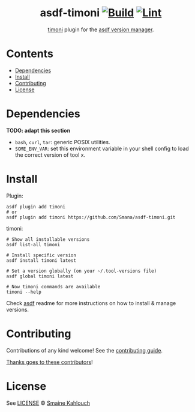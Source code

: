 <div align="center">

# asdf-timoni [![Build](https://github.com/Smana/asdf-timoni/actions/workflows/build.yml/badge.svg)](https://github.com/Smana/asdf-timoni/actions/workflows/build.yml) [![Lint](https://github.com/Smana/asdf-timoni/actions/workflows/lint.yml/badge.svg)](https://github.com/Smana/asdf-timoni/actions/workflows/lint.yml)


[timoni](https://timoni.sh/) plugin for the [asdf version manager](https://asdf-vm.com).

</div>

# Contents

- [Dependencies](#dependencies)
- [Install](#install)
- [Contributing](#contributing)
- [License](#license)

# Dependencies

**TODO: adapt this section**

- `bash`, `curl`, `tar`: generic POSIX utilities.
- `SOME_ENV_VAR`: set this environment variable in your shell config to load the correct version of tool x.

# Install

Plugin:

```shell
asdf plugin add timoni
# or
asdf plugin add timoni https://github.com/Smana/asdf-timoni.git
```

timoni:

```shell
# Show all installable versions
asdf list-all timoni

# Install specific version
asdf install timoni latest

# Set a version globally (on your ~/.tool-versions file)
asdf global timoni latest

# Now timoni commands are available
timoni --help
```

Check [asdf](https://github.com/asdf-vm/asdf) readme for more instructions on how to
install & manage versions.

# Contributing

Contributions of any kind welcome! See the [contributing guide](contributing.md).

[Thanks goes to these contributors](https://github.com/Smana/asdf-timoni/graphs/contributors)!

# License

See [LICENSE](LICENSE) © [Smaine Kahlouch](https://github.com/Smana/)
